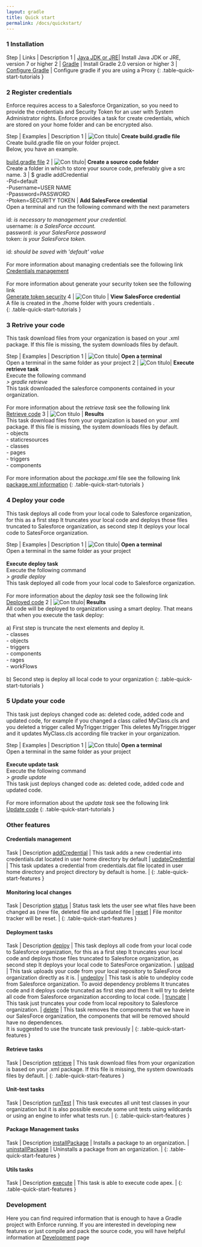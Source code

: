 ```yaml
---
layout: gradle
title: Quick start
permalink: /docs/quickstart/
---
```


### 1 Installation

Step | Links | Description
1 | <a href="http://java.com/en/" target="_blank">Java JDK or JRE</a>| Install Java JDK or JRE, version 7 or higher
2 | <a href="https://gradle.org/docs/current/userguide/installation.html" target="_blank">Gradle</a> | Install Gradle 2.0 version or higher
3 | <a href="https://gradle.org/docs/current/userguide/build_environment.html" target="_blank">Configure Gradle</a> | Configure gradle if you are using a Proxy
{: .table-quick-start-tutorials }


### 2 Register credentials
Enforce requires access to a Salesforce Organization, so you need to provide the credentials and Security Token for an user with System Administrator rights.
Enforce provides a task for create credentials, which are stored on your home folder and can be encrypted also.

Step | Examples | Description
1 | ![Con titulo](../../img/quick_start/credential-step-1.png )| **Create build.gradle file**<br> Create build.gradle file on your folder project. <br>Below, you have an example. <br><br> <a href="{{ site.url }}/docs/code-build-gradle/" target="_blank">build.gradle file</a> 
2 | ![Con titulo](../../img/quick_start/credential-step-2.png )| **Create a source code folder** <br>Create a folder in which to store your source code, preferably give a src name.
3 | $ gradle addCredential<br> -Pid=default<br> -Pusername=USER NAME<br> -Ppassword=PASSWORD<br> -Ptoken=SECURITY TOKEN   | **Add SalesForce credential** <br>Open a terminal and run the following command with the next parameters<br><br> id:  *is necessary to management your credential.* <br> username:  *is a SalesForce account.* <br>  password: *is your SalesForce password* <br> token:  *is your SalesForce token.*  <br><br>id: *should be saved with 'default' value*<br><br>For more information about managing credentials see the following link<br><a href="{{ site.url }}/docs/credentials/" target="_blank">Credentials management</a> <br><br>For more information about generate your security token see the following link<br>[Generate token security](http://www.salesforcegeneral.com/salesforce-articles/salesforce-security-token.html)
4 | ![Con titulo](../../img/quick_start/credential-step-3.png ) | **View SalesForce credential** <br>A file is created in the  ./home folder with yours credentials . <br>
{: .table-quick-start-tutorials }

### 3 Retrive your code

This task download files from your organization is based on your .xml package. If this file is missing, the system downloads files by default.

Step | Examples | Description
1 | ![Con titulo](../../img/quick_start/retrieve-task-1.png )| **Open a terminal** <br>Open a terminal in the same folder as your project
2 | ![Con titulo](../../img/quick_start/retrieve-task-2.png )| **Execute retrieve task** <br>Execute the following command<br>  *> gradle retrieve*<br> This task downloaded the salesforce components contained in your organization. <br><br> For more information about the *retrieve task* see the following link <br> <a href="{{ site.url }}/docs/retrieve/" target="_blank">Retrieve code</a>
3 | ![Con titulo](../../img/quick_start/retrieve-task-3.png ) | **Results** <br>This task download files from your organization is based on your .xml package. If this file is missing, the system downloads files by default.<br> - objects<br> - staticresources<br> - classes<br> - pages<br> - triggers<br> - components <br><br> For more information about the *package.xml* file see the following link <br> [package.xml information](https://developer.salesforce.com/docs/atlas.en-us.api_meta.meta/api_meta/manifest_samples.htm)
{: .table-quick-start-tutorials }

### 4 Deploy your code

This task deploys all code from your local code to Salesforce organization, for this as a first step It truncates your local code and deploys those files truncated to Salesforce organization, as second step It deploys your local code to SatesForce organization.

Step | Examples | Description
1 | ![Con titulo](../../img/quick_start/deploy-task-1.png )| **Open a terminal** <br> Open a terminal in the same folder as your project <br><br> **Execute deploy task** <br>Execute the following command<br>  *> gradle deploy*<br> This task deployed all code from your local code to Salesforce organization. <br><br> For more information about the *deploy task* see the following link <br> <a href="{{ site.url }}/docs/deployment/" target="_blank">Deployed code</a>
2 | ![Con titulo](../../img/quick_start/deploy-task-2.png )| **Results** <br> All code will be deployed to organization using a smart deploy. That means that when you execute the task deploy:<br><br> a) First step is truncate the next elements and deploy it.<br> - classes <br> - objects <br> - triggers <br> - components <br> - rages <br> - workFlows <br><br> b) Second step is deploy all local code to your organization 
{: .table-quick-start-tutorials }


### 5 Update your code

This task just deploys changed code as: deleted code, added code and updated code, for example if you changed a class called MyClass.cls and you deleted a trigger called MyTrigger.trigger This deletes MyTrigger.trigger and it updates MyClass.cls according file tracker in your organization.

Step | Examples | Description
1 | ![Con titulo](../../img/quick_start/update-task-4.png )| **Open a terminal** <br> Open a terminal in the same folder as your project <br><br> **Execute update task** <br>Execute the following command<br>  *> gradle update*<br> This task just deploys changed code as: deleted code, added code and updated code. <br><br> For more information about the *update task* see the following link <br> <a href="{{ site.url }}/docs/update/" target="_blank">Update code</a>
{: .table-quick-start-tutorials }


### Other features

#### Credentials management

Task | Description 
<a href="{{ site.url }}/docs/credentials/" target="_blank">addCredential</a> | This task adds a new credential into credentials.dat located in user home directory by default |
<a href="{{ site.url }}/docs/credentials/" target="_blank">updateCredential</a> | This task updates a credential from credentials.dat file located in user home directory and project directory by default is home. |
{: .table-quick-start-features }

#### Monitoring local changes

Task | Description 
<a href="{{ site.url }}/docs/file-monitor/" target="_blank">status</a> | Status task lets the user see what files have been changed as (new file, deleted file and updated file | 
<a href="{{ site.url }}/docs/file-monitor/" target="_blank">reset</a> | File monitor tracker will be reset. |
{: .table-quick-start-features }

#### Deployment tasks

Task | Description 
<a href="{{ site.url }}/docs/deployment/" target="_blank">deploy</a> | This task deploys all code from your local code to Salesforce organization, for this as a first step It truncates your local code and deploys those files truncated to Salesforce organization, as second step It deploys your local code to SatesForce organization. | 
<a href="{{ site.url }}/docs/deployment/" target="_blank">upload</a> | This task uploads your code from your local repository to SalesForce organization directly as it is. |
<a href="{{ site.url }}/docs/undeploy/" target="_blank">undeploy</a> | This task is able to undeploy code from Salesforce organization. To avoid dependency problems It truncates code and it deploys code truncated as first step and then It will try to delete all code from Salesforce organization according to local code. | 
<a href="{{ site.url }}/docs/truncate/" target="_blank">truncate</a> | This task just truncates your code from local repository to Salesforce organization. | 
<a href="{{ site.url }}/docs/delete/" target="_blank">delete</a> | This task removes the components that we have in our SalesForce organization, the components that will be removed should have no dependences.<br>It is suggested to use the truncate task previously |
{: .table-quick-start-features }

#### Retrieve tasks

Task | Description 
<a href="{{ site.url }}/docs/retrieve/" target="_blank">retrieve</a> | This task download files from your organization is based on your .xml package. If this file is missing, the system downloads files by default. |
{: .table-quick-start-features }

#### Unit-test tasks

Task | Description 
<a href="{{ site.url }}/docs/unit-test/" target="_blank">runTest</a> | This task executes all unit test classes in your organization but it is also possible execute some unit tests using wildcards or using an engine to infer what tests run. |
{: .table-quick-start-features }

#### Package Management tasks

Task | Description 
<a href="{{ site.url }}/docs/package-management/" target="_blank">installPackage</a> | Installs a package to an organization. |
<a href="{{ site.url }}/docs/package-management/" target="_blank">uninstallPackage</a> | Uninstalls a package from an organization. |
{: .table-quick-start-features }

#### Utils tasks

Task | Description 
<a href="{{ site.url }}/docs/utils/" target="_blank">execute</a> | This task is able to execute code apex. |
{: .table-quick-start-features }

### Development
Here you can find required information  that is enough to have a Gradle project with Enforce running. If you are interested in developing new features  or just compile and pack the source code, you will have helpful information  at <a href="{{ site.url }}/docs/development/" target="_blank">Development</a> page
